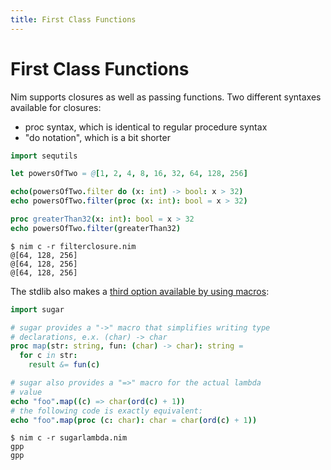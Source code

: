 ```yaml
---
title: First Class Functions
---
```


# First Class Functions

Nim supports closures as well as passing functions. Two different syntaxes available for closures:

- proc syntax, which is identical to regular procedure syntax
- "do notation", which is a bit shorter

``` nim
import sequtils

let powersOfTwo = @[1, 2, 4, 8, 16, 32, 64, 128, 256]

echo(powersOfTwo.filter do (x: int) -> bool: x > 32)
echo powersOfTwo.filter(proc (x: int): bool = x > 32)

proc greaterThan32(x: int): bool = x > 32
echo powersOfTwo.filter(greaterThan32)
```
``` console
$ nim c -r filterclosure.nim
@[64, 128, 256]
@[64, 128, 256]
@[64, 128, 256]
```

The stdlib also makes a [third option available by using macros][lib-sugar]:

[lib-sugar]: https://nim-lang.org/docs/sugar.html

``` nim
import sugar

# sugar provides a "->" macro that simplifies writing type
# declarations, e.x. (char) -> char
proc map(str: string, fun: (char) -> char): string =
  for c in str:
    result &= fun(c)

# sugar also provides a "=>" macro for the actual lambda
# value
echo "foo".map((c) => char(ord(c) + 1))
# the following code is exactly equivalent:
echo "foo".map(proc (c: char): char = char(ord(c) + 1))
```
``` console
$ nim c -r sugarlambda.nim
gpp
gpp
```
